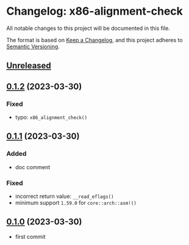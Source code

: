 # Changelog: x86-alignment-check

All notable changes to this project will be documented in this file.

The format is based on [Keep a Changelog](https://keepachangelog.com/en/1.0.0/),
and this project adheres to [Semantic Versioning](https://semver.org/spec/v2.0.0.html).

## [Unreleased]


## [0.1.2] (2023-03-30)
### Fixed
* typo: `x86_alignment_check()`

## [0.1.1] (2023-03-30)
### Added
* doc comment

### Fixed
* incorrect return value: `__read_eflags()`
* minimum support `1.59.0` for `core::arch::asm!()`

## [0.1.0] (2023-03-30)
* first commit

[Unreleased]: https://github.com/aki-akaguma/x86-alignment-check/compare/v0.1.2..HEAD
[0.1.2]: https://github.com/aki-akaguma/x86-alignment-check/compare/v0.1.0..v0.1.2
[0.1.1]: https://github.com/aki-akaguma/x86-alignment-check/compare/v0.1.0..v0.1.1
[0.1.0]: https://github.com/aki-akaguma/x86-alignment-check/releases/tag/v0.1.0
